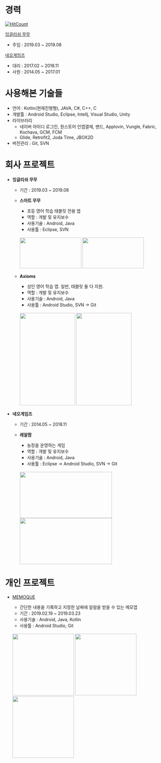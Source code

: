 # 경력 

[![HitCount](http://hits.dwyl.com/waterbobs/ME.svg)](http://hits.dwyl.com/waterbobs/ME)

[잉글리쉬 무무](http://www.moumou.co.kr)

- 주임 : 2019.03 ~ 2019.08

[네오게임즈](http://www.neogames.co.kr)

- 대리 : 2017.02 ~ 2018.11
- 사원 : 2014.05 ~ 2017.01


# 사용해본 기술들

- 언어 : Kotlin(현재진행형), JAVA, C#, C++, C
- 개발툴 : Android Studio, Eclipse, Intellj, Visual Studio, Unity
- 라이브러리 
  - 네이버 아이디 로그인, 원스토어 인앱결제, 밴드, Applovin, Vungle, Fabric, Kochava, GCM, FCM
  -  Glide, Retrofit2, Joda Time, JBOX2D
- 버전관리 : Git, SVN
  

# 회사 프로젝트

- **잉글리쉬 무무**
  - 기간 : 2019.03 ~ 2019.08

  - **스마트 무무**
  
    - 초등 영어 학습 태블릿 전용 앱
    - 역할 : 개발 및 유지보수
    - 사용기술 : Android, Java
    - 사용툴 : Eclipse, SVN 
    <br>
    
    <div>
      <img width="200" height="100" src="https://user-images.githubusercontent.com/8046850/75347575-5f20e300-58e4-11ea-9d45-bd4104e7524d.png">
      <img width="200" height="100" src="https://user-images.githubusercontent.com/8046850/75347579-61833d00-58e4-11ea-93f3-80355b3747bc.png">
    <div>
      
      
  - **Axioms**
  
    - 성인 영어 학습 앱. 일반, 태블릿 둘 다 지원.
    - 역할 : 개발 및 유지보수
    - 사용기술 : Android, Java
    - 사용툴 : Android Studio, SVN -> Git
    <br>
    
    <div>
      <img width="180" height="300" src="https://user-images.githubusercontent.com/8046850/75347580-634d0080-58e4-11ea-92b0-97dbc2937385.JPG">
      <img width="180" height="300" src="https://user-images.githubusercontent.com/8046850/75347582-63e59700-58e4-11ea-90ec-4c807bbf900f.JPG">
    <div>
      
- **네오게임즈**
  - 기간 : 2014.05 ~ 2018.11

  - **레알팜**
  
    - 농장을 운영하는 게임
    - 역할 : 개발 및 유지보수
    - 사용기술 : Android, Java
    - 사용툴 : Eclipse -> Android Studio, SVN -> Git
    <br>
    
    <div>
      <img width="300" height="150" src="https://user-images.githubusercontent.com/8046850/75350208-744c4080-58e9-11ea-9a57-81b8ab5280ea.png">
      <img width="300" height="150" src="https://user-images.githubusercontent.com/8046850/75350214-757d6d80-58e9-11ea-928e-0bc263612cdf.png">
    <div>

# 개인 프로젝트

- [MEMOQUE](https://github.com/kmg8787/MEMOQUE)
  
  - 간단한 내용을 기록하고 지정한 날짜에 알람을 받을 수 있는 메모앱
  - 기간 : 2019.02.19 ~ 2019.03.23
  - 사용기술 : Android, Java, Kotlin
  - 사용툴 : Android Studio, Git
  <br>
    
    <div>
      <img width="200" src="https://user-images.githubusercontent.com/8046850/74748547-0a5de680-52ac-11ea-8d8b-e2877468de36.jpg">
  <img width="200" src="https://user-images.githubusercontent.com/8046850/74748544-092cb980-52ac-11ea-8d27-e581e4d1c0a3.png">
  <img width="200" src="https://user-images.githubusercontent.com/8046850/74748546-0a5de680-52ac-11ea-905a-78321b235e52.png">
    <div> 

